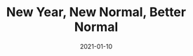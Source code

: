 ---
title: "New Year, New Normal, Better Normal"
show_title_on_cover: false
date: "2021-01-10"
version: 2
volume: 2
issue: 2
category: "Facebook Gallery"
format: "comic-strip-v2022_1"
synopsis: "Zene encourages his twin sister Zeanne to spend more time reading the Bible."
url: "https://au-venturous-buddy.github.io/ZNZN-V2-MBFB-V2-I2/"
modes: [
    {mode_name: "Original", call_at: [0, 1, 3, 4, 6, 7]},
    {mode_name: "2020/2021", call_at: [0, 2, 3, 5, 6, 8]}
]
---